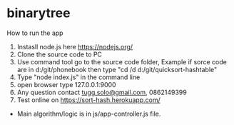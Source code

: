 # binarytree
How to run the app <br/>
1. Instasll node.js here https://nodejs.org/ <br/>
2. Clone the source code to PC <br/>
3. Use command tool go to the source code folder, Example if sorce code are in d:/git/phonebook then type "cd /d d:/git/quicksort-hashtable"  <br/>
4. Type "node index.js" in the command line <br/>
5. open browser type 127.0.0.1:9000  <br/>
6. Any question contact tugg.solo@gmail.com, 0862149399 <br/>
7. Test online on https://sort-hash.herokuapp.com/ <br/>
* Main algorithm/logic is in js/app-controller.js file.
